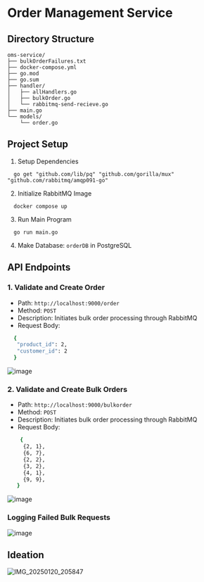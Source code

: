 # Order Management Service

## Directory Structure 
```
oms-service/
├── bulkOrderFailures.txt
├── docker-compose.yml
├── go.mod
├── go.sum
├── handler/
│   ├── allHandlers.go
│   ├── bulkOrder.go
│   └── rabbitmq-send-recieve.go
├── main.go
└── models/
    └── order.go
```

## Project Setup

1. Setup Dependencies
``` golang
  go get "github.com/lib/pq" "github.com/gorilla/mux" "github.com/rabbitmq/amqp091-go"
```
2. Initialize RabbitMQ Image
``` golang
  docker compose up
```
3. Run Main Program
``` golang
  go run main.go
```
4. Make Database: ``` orderDB ``` in PostgreSQL

## API Endpoints

### 1. **Validate and Create Order**
   - Path: `http://localhost:9000/order`
   - Method: `POST`
   - Description: Initiates bulk order processing through RabbitMQ
   - Request Body:
   ```sh
     {
      "product_id": 2,
      "customer_id": 2
     }
   ```
   ![image](https://github.com/user-attachments/assets/1b7b7e9c-b59f-42fb-8918-dfc3a638b1ec)


###  2. **Validate and Create Bulk Orders**
   - Path: `http://localhost:9000/bulkorder`
   - Method: `POST`
   - Description: Initiates bulk order processing through RabbitMQ
   - Request Body:
   ```sh
       {
      	{2, 1},
      	{6, 7},
      	{2, 2},
      	{3, 2},
      	{4, 1},
      	{9, 9},
      }
   ```
  ![image](https://github.com/user-attachments/assets/5a42a64a-647b-49e3-b599-5c1342352fa1)

### Logging Failed Bulk Requests
![image](https://github.com/user-attachments/assets/296c0038-d932-43fa-93ac-377a3952b986)

## Ideation
![IMG_20250120_205847](https://github.com/user-attachments/assets/8b3f6229-79bc-4a83-9e97-1ef85e645d39)
